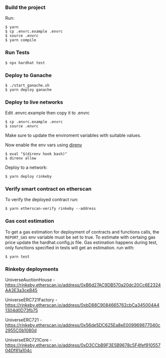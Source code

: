 ### Build the project

Run:

```
$ yarn
$ cp .envrc.example .envrc
$ source .envrc
$ yarn compile
```

### Run Tests

```
$ npx hardhat test
```

### Deploy to Ganache

```
$ ./start_ganache.sh
$ yarn deploy ganache
```

### Deploy to live networks

Edit .envrc.example then copy it to .envrc

```
$ cp .envrc.example .envrc
$ source .envrc
```

Make sure to update the enviroment variables with suitable values.

Now enable the env vars using [direnv](https://direnv.net/docs/installation.html)

```
$ eval "$(direnv hook bash)"
$ direnv allow
```

Deploy to a network:

```
$ yarn deploy rinkeby
```

### Verify smart contract on etherscan

To verify the deployed contract run:

```
$ yarn etherscan-verify rinkeby --address
```

### Gas cost estimation

To get a gas estimation for deployment of contracts and functions calls, the `REPORT_GAS` env variable must be set to true. To estimate with certaing gas price update the hardhat.config.js file. Gas estimation happens during test, only functions specified in tests will get an estimation. run with:

```
$ yarn test
```

### Rinkeby deployments

UniverseAuctionHouse - https://rinkeby.etherscan.io/address/0xB6d27AC9DB570a20dc20Cc6E2324AA3E3a3ceB45

UniverseERC721Factory - https://rinkeby.etherscan.io/address/0xbD88C9084665762cbCa345004A41304d0D73fb75

UniverseERC721 - https://rinkeby.etherscan.io/address/0x56de5DC625Ea8eE009969877040c2955C0b1080d

UniverseERC721Core - https://rinkeby.etherscan.io/address/0xD3CCbB9F3E5B9678c5F4fef91055704Df81a104c
